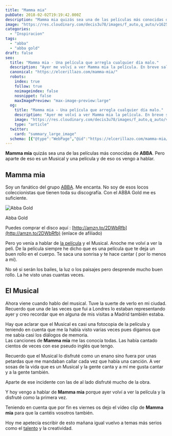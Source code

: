 ```yaml
---
title: "Mamma mia"
pubDate: 2018-02-02T19:19:42.000Z
description: "Mamma mia quizás sea una de las películas más conocidas de ABBA. Pero aparte de eso es un Musical y una película y de eso os vengo a hablar."
image: "https://res.cloudinary.com/decis3u78/images/f_auto,q_auto/v1625696801/mamma-mia_pelicula_y0qrx8_63166e83_6316c562/mamma-mia_pelicula_y0qrx8_63166e83_6316c562.jpg?_i=AA"
categories:
  - "Inspiracion"
tags:
  - "abba"
  - "abba gold"
draft: false
seo:
  title: "Mamma mia - Una película que arregla cualquier día malo."
  description: "Ayer me volví a ver Mamma mia la película. En breve sale una segunda parte (espero que esté a la altura). Es difícil mejorar la primera. Desborda color, buen rollo, temazos (sobre todo si te gusta ABBA como es mi caso)"
  canonical: "https://elcerillazo.com/mamma-mia/"
  robots:
    index: true
    follow: true
    noimageindex: false
    nosnippet: false
    maxImagePreview: "max-image-preview:large"
  og:
    title: "Mamma mia - Una película que arregla cualquier día malo."
    description: "Ayer me volví a ver Mamma mia la película. En breve sale una segunda parte (espero que esté a la altura). Es difícil mejorar la primera. Desborda color, buen rollo, temazos (sobre todo si te gusta ABBA como es mi caso)"
    image: "https://res.cloudinary.com/decis3u78/images/f_auto,q_auto/v1625696801/mamma-mia_pelicula_y0qrx8_63166e83_6316c562/mamma-mia_pelicula_y0qrx8_63166e83_6316c562.jpg?_i=AA"
    type: "article"
  twitter:
    card: "summary_large_image"
  schema: [{"@type":"WebPage","@id":"https://elcerillazo.com/mamma-mia/","url":"https://elcerillazo.com/mamma-mia/","name":"Mamma mia - Una película que arregla cualquier día malo.","isPartOf":{"@id":"https://elcerillazo.com/#website"},"primaryImageOfPage":{"@id":"https://elcerillazo.com/mamma-mia/#primaryimage"},"image":{"@id":"https://elcerillazo.com/mamma-mia/#primaryimage"},"thumbnailUrl":"https://res.cloudinary.com/decis3u78/images/f_auto,q_auto/v1625696801/mamma-mia_pelicula_y0qrx8_63166e83_6316c562/mamma-mia_pelicula_y0qrx8_63166e83_6316c562.jpg?_i=AA","datePublished":"2018-02-02T20:19:42+00:00","dateModified":"2020-08-07T00:55:45+00:00","author":{"@id":"https://elcerillazo.com/#/schema/person/368d5b496aeaf077b307f248a72abcd9"},"description":"Ayer me volví a ver Mamma mia la película. En breve sale una segunda parte (espero que esté a la altura). Es difícil mejorar la primera. Desborda color, buen rollo, temazos (sobre todo si te gusta ABBA como es mi caso)","breadcrumb":{"@id":"https://elcerillazo.com/mamma-mia/#breadcrumb"},"inLanguage":"es","potentialAction":[{"@type":"ReadAction","target":["https://elcerillazo.com/mamma-mia/"]}]},{"@type":"ImageObject","inLanguage":"es","@id":"https://elcerillazo.com/mamma-mia/#primaryimage","url":"https://res.cloudinary.com/decis3u78/images/f_auto,q_auto/v1625696801/mamma-mia_pelicula_y0qrx8_63166e83_6316c562/mamma-mia_pelicula_y0qrx8_63166e83_6316c562.jpg?_i=AA","contentUrl":"https://res.cloudinary.com/decis3u78/images/f_auto,q_auto/v1625696801/mamma-mia_pelicula_y0qrx8_63166e83_6316c562/mamma-mia_pelicula_y0qrx8_63166e83_6316c562.jpg?_i=AA","width":1400,"height":700,"caption":"Mamma mia"},{"@type":"BreadcrumbList","@id":"https://elcerillazo.com/mamma-mia/#breadcrumb","itemListElement":[{"@type":"ListItem","position":1,"name":"Portada","item":"https://elcerillazo.com/"},{"@type":"ListItem","position":2,"name":"Mamma mia"}]},{"@type":"WebSite","@id":"https://elcerillazo.com/#website","url":"https://elcerillazo.com/","name":"El Cerillazo","description":"De pequeño hacía hogueras y jugaba con cerillas","potentialAction":[{"@type":"SearchAction","target":{"@type":"EntryPoint","urlTemplate":"https://elcerillazo.com/?s={search_term_string}"},"query-input":{"@type":"PropertyValueSpecification","valueRequired":true,"valueName":"search_term_string"}}],"inLanguage":"es"},{"@type":"Person","@id":"https://elcerillazo.com/#/schema/person/368d5b496aeaf077b307f248a72abcd9","name":"montywp","url":"https://elcerillazo.com/author/montywp/"}]
---
```


**Mamma mia** quizás sea una de las películas más conocidas de **ABBA**. Pero aparte de eso es un Musical y una película y de eso os vengo a hablar.

## Mamma mia

Soy un fanático del grupo [ABBA](https://es.wikipedia.org/wiki/ABBA). Me encanta. No soy de esos locos coleccionistas que tienen toda su discografía. Con el ABBA Gold me es suficiente.

![Abba Gold](https://res.cloudinary.com/decis3u78/images/w_300,h_300,c_fill,g_auto/f_auto,q_auto/v1535968516/abba_gold_uabeje/abba_gold_uabeje.jpg?_i=AA)

Abba Gold

Puedes comprar el disco aquí : [http://amzn.to/2DWbRfb](http://amzn.to/2DWbRfb) (enlace de afiliado)

Pero yo venía a hablar de [la película](https://es.wikipedia.org/wiki/Mamma_Mia!_\(pel%C3%ADcula\)) y el Musical. Anoche me volví a ver la peli. De la película siempre he dicho que es una película que te deja un buen rollo en el cuerpo. Te saca una sonrisa y te hace cantar ( por lo menos a mí).

No sé si serán los bailes, la luz o los paisajes pero desprende mucho buen rollo. La he visto unas cuantas veces.

## El Musical

Ahora viene cuando hablo del musical. Tuve la suerte de verlo en mi ciudad. Recuerdo que una de las veces que fui a Londres lo estaban representando ayer y creo recordar que en alguna de mis visitas a Madrid también estaba.

Hay que aclarar que el Musical es casi una fotocopia de la película y teniendo en cuenta que me la había visto varias veces pues digamos que me sabía casi los diálogos de memoria.  
Las canciones de **Mamma mia** me las conocía todas. Las había cantado cientos de veces con ese pseudo inglés que tengo.

Recuerdo que el Musical lo disfruté como un enano sino fuera por unas petardas que me mandaban callar cada vez que había una canción. A ver sosas de la vida que es un Musical y la gente canta y a mí me gusta cantar y a la gente también.

Aparte de ese incidente con las de al lado disfruté mucho de la obra.

Y hoy vengo a hablar de **Mamma mia** porque ayer volví a ver la película y la disfruté como la primera vez.

Teniendo en cuenta que por fin es viernes os dejo el vídeo clip de **Mamma mia** para que la cantéis vosotros también.

Hoy me apetecía escribir de esto mañana igual vuelvo a temas más serios como el [talento](https://elcerillazo.com/cada-vez-menos-profesionales/) y la creatividad.